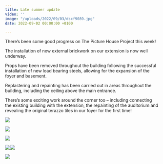```yaml
---
title: Late summer update
video: ''
image: "/uploads/2022/09/03/dscf9089.jpg"
date: 2022-09-02 00:00:00 +0100

---
```

There’s been some good progress on The Picture House Project this week!

The installation of new external brickwork on our extension is now well underway.

Props have been removed throughout the building following the successful installation of new load bearing steels, allowing for the expansion of the foyer and basement.

Replastering and repainting has been carried out in areas throughout the building, including the ceiling above the main entrance.

There’s some exciting work around the corner too – including connecting the existing building with the extension, the repainting of the auditorium and revealing the original terazzo tiles in our foyer for the first time!

![](/uploads/2022/09/03/dscf9005.jpg)

![](/uploads/2022/09/03/dscf9086.jpg)

![](/uploads/2022/09/03/dscf8996.jpg)

![](/uploads/2022/09/03/dscf9045.jpg)![](/uploads/2022/09/03/dscf9056.jpg)

![](/uploads/2022/09/03/dscf9060.jpg)